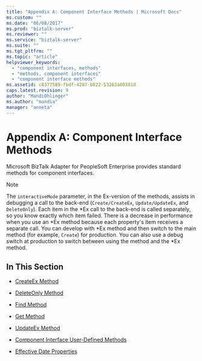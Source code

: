 ```yaml
---
title: "Appendix A: Component Interface Methods | Microsoft Docs"
ms.custom: ""
ms.date: "06/08/2017"
ms.prod: "biztalk-server"
ms.reviewer: ""
ms.service: "biztalk-server"
ms.suite: ""
ms.tgt_pltfrm: ""
ms.topic: "article"
helpviewer_keywords: 
  - "component interfaces, methods"
  - "methods, component interfaces"
  - "component interface methods"
ms.assetid: c8377589-fbdf-4287-b822-53263a00381d
caps.latest.revision: 9
author: "MandiOhlinger"
ms.author: "mandia"
manager: "anneta"
---
```

# Appendix A: Component Interface Methods
Microsoft BizTalk Adapter for PeopleSoft Enterprise provides standard methods for component interfaces.  
  
> [!NOTE]
>  The `interactiveMode` parameter, in the Ex-version of the methods, assists in debugging a call to the back-end (`Create/CreateEx`, `Update/UpdateEx`, and `DeleteOnly`). Each item in the *Ex call to the back-end is called separately, so you know exactly which item failed. There is a decrease in performance when you use an \*Ex method because each property's item receives a separate call. You can develop with \*Ex method and then switch to the main method (for example, `Create`) for production. You can also use a debug switch at production to switch between using the method and the \*Ex method.  
  
## In This Section  
  
-   [CreateEx Method](../core/createex-method.md)  
  
-   [DeleteOnly Method](../core/deleteonly-method.md)  
  
-   [Find Method](../core/find-method.md)  
  
-   [Get Method](../core/get-method.md)  
  
-   [UpdateEx Method](../core/updateex-method.md)  
  
-   [Component Interface User-Defined Methods](../core/component-interface-user-defined-methods.md)  
  
-   [Effective Date Properties](../core/effective-date-properties.md)